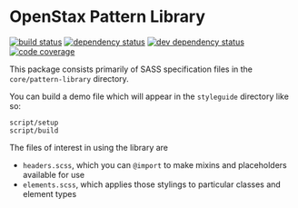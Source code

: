 # OpenStax Pattern Library

[![build status][travis-image]][travis-url]
[![dependency status][dependency-image]][dependency-url]
[![dev dependency status][dev-dependency-image]][dev-dependency-url]
[![code coverage][coverage-image]][coverage-url]


This package consists primarily of SASS specification files in the `core/pattern-library`
directory.

You can build a demo file which will appear in the `styleguide` directory like so:

```
script/setup  
script/build
```

The files of interest in using the library are
 - `headers.scss`, which you can `@import` to make mixins and placeholders available for use
 - `elements.scss`, which applies those stylings to particular classes and element types


[travis-image]: https://img.shields.io/travis/openstax/pattern-library.svg
[travis-url]: https://travis-ci.org/openstax/pattern-library
[dependency-image]: https://img.shields.io/david/openstax/pattern-library.svg
[dependency-url]: https://david-dm.org/openstax/pattern-library
[dev-dependency-image]: https://img.shields.io/david/dev/openstax/pattern-library.svg
[dev-dependency-url]: https://david-dm.org/openstax/pattern-library#info=devDependencies
[coverage-image]: https://img.shields.io/codecov/c/github/openstax/pattern-library.svg
[coverage-url]: https://codecov.io/gh/openstax/pattern-library
